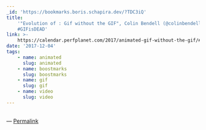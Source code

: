 ```yaml
---
_id: 'https://bookmarks.boris.schapira.dev/?TDC3iQ'
title:
    '"Evolution of : Gif without the GIF", Colin Bendell (@colinbendell)
    #GIFisDEAD'
link: >-
    https://calendar.perfplanet.com/2017/animated-gif-without-the-gif/#-but-we-already-have-<video>-tags
date: '2017-12-04'
tags:
    - name: animated
      slug: animated
    - name: boostmarks
      slug: boostmarks
    - name: gif
      slug: gif
    - name: video
      slug: video
---
```


<br>&#8212;
<a href="https://bookmarks.boris.schapira.dev/?TDC3iQ" title="Permalink">Permalink</a>
